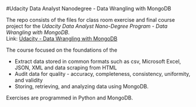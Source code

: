 #Udacity Data Analyst Nanodegree - Data Wrangling with MongoDB  

The repo consists of the files for class room exercise and final course project for the *Udacity Data Analyst Nano-Degree Program - Data Wrangling with MongoDB*.    
Link: [Udacity - Data Wrangling with MongoDB](https://www.udacity.com/course/data-wrangling-with-mongodb--ud032)  

The course focused on the foundations of the 
*  Extract data stored in common formats such as csv, Microsoft Excel, JSON, XML and data scraping from HTML   
*  Audit data for quality - accuracy, completeness, consistency, uniformity, and validity  
*  Storing, retrieving, and analyzing data using MongoDB.  

Exercises are programmed in Python and MongoDB.  




